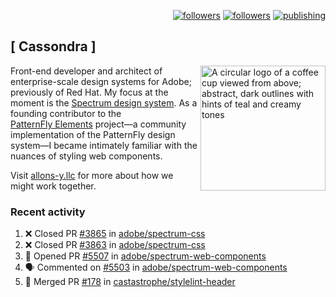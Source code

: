 <p align="right"><a rel="me" href="https://front-end.social/@castastrophe">
    <img alt="followers" title="Follow me on Mastodon" src="https://img.shields.io/mastodon/follow/109297102751309835?domain=https%3A%2F%2Ffront-end.social&label=Follow&logo=mastodon&logoColor=white&style=for-the-badge&labelColor=008080&color=006969"/></a>
  <a href="https://codepen.io/castastrophe/">
    <img alt="followers" title="Follow me on CodePen" src="https://img.shields.io/badge/23-1?color=640464&labelColor=7c007c&style=for-the-badge&logo=codepen&label=Follow"/></a>
<a href="https://castastrophe.medium.com/">
    <img alt="publishing" title="View articles on Medium" src="https://img.shields.io/badge/107-1?color=666&labelColor=444&label=subscribe&logo=medium&logoColor=white&style=for-the-badge"/></a>
</p>

## [&nbsp;Cassondra&nbsp;]

<img align="right" src="https://github-production-user-asset-6210df.s3.amazonaws.com/1840295/253016758-ba468774-1cd3-42c2-8f43-947b5eeb5edf.png" height="200" alt="A circular logo of a coffee cup viewed from above; abstract, dark outlines with hints of teal and creamy tones">

Front-end developer and architect of enterprise-scale design systems for Adobe; previously of Red Hat. My focus at the moment is the [Spectrum design system](https://github.com/adobe/spectrum-css). As a founding contributor to the [PatternFly&nbsp;Elements](https://github.com/patternfly/patternfly-elements) project&mdash;a community implementation of the PatternFly design system&mdash;I became intimately familiar with the nuances of styling web components.

Visit [allons-y.llc](http://allons-y.llc/) for more about how we might work together.

### Recent activity

<!--START_SECTION:activity-->
1. ❌ Closed PR [#3865](https://github.com/adobe/spectrum-css/pull/3865) in [adobe/spectrum-css](https://github.com/adobe/spectrum-css)
2. ❌ Closed PR [#3863](https://github.com/adobe/spectrum-css/pull/3863) in [adobe/spectrum-css](https://github.com/adobe/spectrum-css)
3. 💪 Opened PR [#5507](https://github.com/adobe/spectrum-web-components/pull/5507) in [adobe/spectrum-web-components](https://github.com/adobe/spectrum-web-components)
4. 🗣 Commented on [#5503](https://github.com/adobe/spectrum-web-components/pull/5503#issuecomment-2920491523) in [adobe/spectrum-web-components](https://github.com/adobe/spectrum-web-components)
5. 🎉 Merged PR [#178](https://github.com/castastrophe/stylelint-header/pull/178) in [castastrophe/stylelint-header](https://github.com/castastrophe/stylelint-header)
<!--END_SECTION:activity-->
